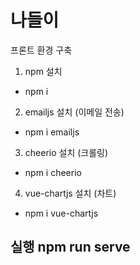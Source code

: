 # 나들이

프론트 환경 구축

1. npm 설치

- npm i

2. emailjs 설치 (이메일 전송)

- npm i emailjs

3. cheerio 설치 (크롤링)

- npm i cheerio

4. vue-chartjs 설치 (차트)

- npm i vue-chartjs

## 실행 npm run serve
